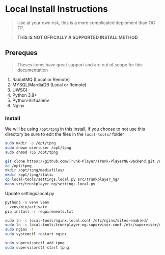 # Local Install Instructions
> Use at your own risk, this is a more complicated deploment than OG TP. 

> **THIS IS NOT OFFICALLY A SUPPORTED INSTALL METHOD**

## Prereques
> Theses items have great support and are out of scope for this documentation
1. RabbitMQ (Local or Remote)
2. MYSQL/MardiaDB (Local or Remote)
3. UWSGI
4. Python 3.8+
5. Python-Virtualenv
6. Nginx

### Install
We will be using `/opt/tpng` in this install, if you choose to not use this directory be sure to edit the files in the `local-tools/` folder

```bash
sudo mkdir -p /opt/tpng
sudo chown user:user /opt/tpng
sudo chmod 755 /opt/tpng
```


```bash
git clone https://github.com/Trunk-Player/Trunk-PlayerNG-Backend.git /opt/tpng
cd /opt/tpng
mkdir /opt/tpng/mediafiles/
mkdir /opt/tpng/static
cp local-tools/settings.local.py src/trunkplayer_ng/
nano src/trunkplayer_ng/settings.local.py
```
Update settings.local.py


```bash
python3 -m venv venv
. venv/bin/activate
pip install -r requirements.txt
```

```bash
sudo ln -s local-tools/nginx.local.conf /etc/nginx/sites-enabled/
sudo ln -s local-tools/trunkplayer-ng.supervisor.conf /etc/supervisor/conf.d/
sudo nginx -t 
sudo systemctl restart nginx

sudo supervisorctl add tpng
sudo supervisorctl start tpng:
```

